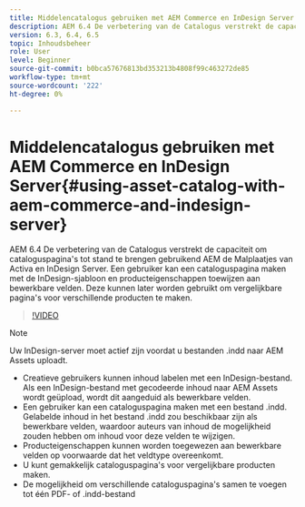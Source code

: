 ```yaml
---
title: Middelencatalogus gebruiken met AEM Commerce en InDesign Server
description: AEM 6.4 De verbetering van de Catalogus verstrekt de capaciteit om cataloguspagina's tot stand te brengen gebruikend AEM de Malplaatjes van Activa en InDesign Server.  Een gebruiker kan een cataloguspagina maken met de InDesign-sjabloon en producteigenschappen toewijzen aan bewerkbare velden. Deze kunnen later worden gebruikt om vergelijkbare pagina's voor verschillende producten te maken.
version: 6.3, 6.4, 6.5
topic: Inhoudsbeheer
role: User
level: Beginner
source-git-commit: b0bca57676813bd353213b4808f99c463272de85
workflow-type: tm+mt
source-wordcount: '222'
ht-degree: 0%

---
```



# Middelencatalogus gebruiken met AEM Commerce en InDesign Server{#using-asset-catalog-with-aem-commerce-and-indesign-server}

AEM 6.4 De verbetering van de Catalogus verstrekt de capaciteit om cataloguspagina&#39;s tot stand te brengen gebruikend AEM de Malplaatjes van Activa en InDesign Server.  Een gebruiker kan een cataloguspagina maken met de InDesign-sjabloon en producteigenschappen toewijzen aan bewerkbare velden. Deze kunnen later worden gebruikt om vergelijkbare pagina&#39;s voor verschillende producten te maken.

>[!VIDEO](https://video.tv.adobe.com/v/22540/)

>[!NOTE]
>
>Uw InDesign-server moet actief zijn voordat u bestanden \.indd naar AEM Assets uploadt.

* Creatieve gebruikers kunnen inhoud labelen met een InDesign-bestand. Als een InDesign-bestand met gecodeerde inhoud naar AEM Assets wordt geüpload, wordt dit aangeduid als bewerkbare velden.
* Een gebruiker kan een cataloguspagina maken met een bestand \.indd. Gelabelde inhoud in het bestand \.indd zou beschikbaar zijn als bewerkbare velden, waardoor auteurs van inhoud de mogelijkheid zouden hebben om inhoud voor deze velden te wijzigen.
* Producteigenschappen kunnen worden toegewezen aan bewerkbare velden op voorwaarde dat het veldtype overeenkomt.
* U kunt gemakkelijk cataloguspagina&#39;s voor vergelijkbare producten maken.
* De mogelijkheid om verschillende cataloguspagina&#39;s samen te voegen tot één PDF- of \.indd-bestand
